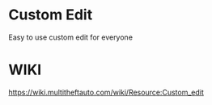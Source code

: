 # Custom Edit
Easy to use custom edit for everyone 

# WIKI

https://wiki.multitheftauto.com/wiki/Resource:Custom_edit
